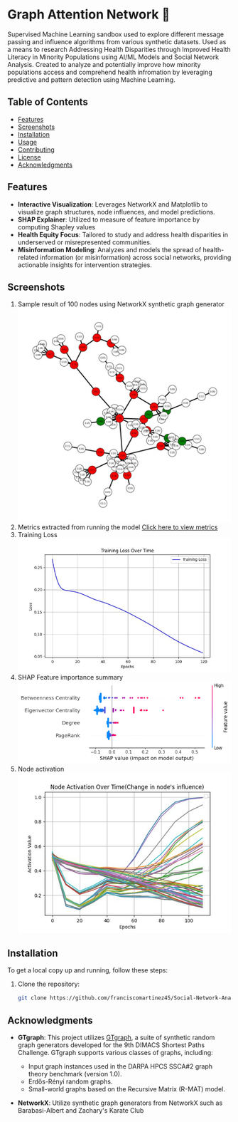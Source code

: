 # Graph Attention Network 🚀

Supervised Machine Learning sandbox used to explore different message passing and influence algorithms from various synthetic datasets. Used as a means to research Addressing Health Disparities through Improved Health Literacy in Minority Populations using AI/ML Models and Social Network Analysis. Created to analyze and potentially improve how minority populations access and comprehend health infromation by leveraging predictive and pattern detection using Machine Learning.

## Table of Contents

- [Features](#features)
- [Screenshots](#screenshots)
- [Installation](#installation)
- [Usage](#usage)
- [Contributing](#contributing)
- [License](#license)
- [Acknowledgments](#acknowledgments)

## Features

- **Interactive Visualization**: Leverages NetworkX and Matplotlib to visualize graph structures, node influences, and model predictions.
- **SHAP Explainer**: Utilized to measure of feature importance by computing Shapley values
- **Health Equity Focus**: Tailored to study and address health disparities in underserved or misrepresented communities.
- **Misinformation Modeling**: Analyzes and models the spread of health-related information (or misinformation) across social networks, providing actionable insights for intervention strategies.

## Screenshots

1. Sample result of 100 nodes using NetworkX synthetic graph generator
   ![App Screenshot](Sample/graph.jpg)
2. Metrics extracted from running the model
   [Click here to view metrics](Sample/metrics.txt)
3. Training Loss
   ![App Screenshot](Sample/training_loss.jpg)
4. SHAP Feature importance summary
   ![App Screenshot](Sample/shap_summary.png)
5. Node activation
   ![App Screenshot](Sample/node_activation.jpg)

## Installation

To get a local copy up and running, follow these steps:

1. Clone the repository:
   ```bash
   git clone https://github.com/franciscomartinez45/Social-Network-Analysis.git
   ```

## Acknowledgments

- **GTgraph**: This project utilizes [GTgraph](https://github.com/Bader-Research/GTgraph), a suite of synthetic random graph generators developed for the 9th DIMACS Shortest Paths Challenge. GTgraph supports various classes of graphs, including:

  - Input graph instances used in the DARPA HPCS SSCA#2 graph theory benchmark (version 1.0).
  - Erdős-Rényi random graphs.
  - Small-world graphs based on the Recursive Matrix (R-MAT) model.

- **NetworkX**: Utilize synthetic graph generators from NetworkX such as Barabasi-Albert and Zachary's Karate Club
